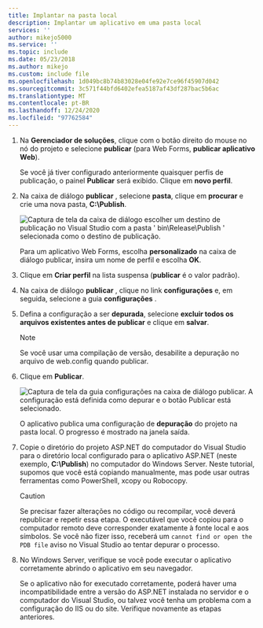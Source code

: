 ```yaml
---
title: Implantar na pasta local
description: Implantar um aplicativo em uma pasta local
services: ''
author: mikejo5000
ms.service: ''
ms.topic: include
ms.date: 05/23/2018
ms.author: mikejo
ms.custom: include file
ms.openlocfilehash: 1d049bc8b74b83028e04fe92e7ce96f45907d042
ms.sourcegitcommit: 3c571f44bfd6402efea5187af43df287bac5b6ac
ms.translationtype: MT
ms.contentlocale: pt-BR
ms.lasthandoff: 12/24/2020
ms.locfileid: "97762584"
---
```

1. Na **Gerenciador de soluções**, clique com o botão direito do mouse no nó do projeto e selecione **publicar** (para Web Forms, **publicar aplicativo Web**).

    Se você já tiver configurado anteriormente quaisquer perfis de publicação, o painel **Publicar** será exibido. Clique em **novo perfil**.

1. Na caixa de diálogo **publicar** , selecione **pasta**, clique em **procurar** e crie uma nova pasta, **C:\Publish**.

    ![Captura de tela da caixa de diálogo escolher um destino de publicação no Visual Studio com a pasta ' bin\Release\Publish ' selecionada como o destino de publicação.](../media/remotedbg_publish_local.png)

    Para um aplicativo Web Forms, escolha **personalizado** na caixa de diálogo publicar, insira um nome de perfil e escolha **OK**.

1. Clique em **Criar perfil** na lista suspensa (**publicar** é o valor padrão).

1. Na caixa de diálogo **publicar** , clique no link **configurações** e, em seguida, selecione a guia **configurações** .

1. Defina a configuração a ser **depurada**, selecione **excluir todos os arquivos existentes antes de publicar** e clique em **salvar**.

    > [!NOTE]
    > Se você usar uma compilação de versão, desabilite a depuração no arquivo de web.config quando publicar.

1. Clique em **Publicar**.

    ![Captura de tela da guia configurações na caixa de diálogo publicar. A configuração está definida como depurar e o botão Publicar está selecionado.](../media/remotedbg_publish_debug_config.png)

    O aplicativo publica uma configuração de **depuração** do projeto na pasta local. O progresso é mostrado na janela saída.

1. Copie o diretório do projeto ASP.NET do computador do Visual Studio para o diretório local configurado para o aplicativo ASP.NET (neste exemplo, **C:\Publish**) no computador do Windows Server. Neste tutorial, supomos que você está copiando manualmente, mas pode usar outras ferramentas como PowerShell, xcopy ou Robocopy.

    > [!CAUTION]
    > Se precisar fazer alterações no código ou recompilar, você deverá republicar e repetir essa etapa. O executável que você copiou para o computador remoto deve corresponder exatamente à fonte local e aos símbolos.    Se você não fizer isso, receberá um `cannot find or open the PDB file` aviso no Visual Studio ao tentar depurar o processo.

1. No Windows Server, verifique se você pode executar o aplicativo corretamente abrindo o aplicativo em seu navegador.

    Se o aplicativo não for executado corretamente, poderá haver uma incompatibilidade entre a versão do ASP.NET instalada no servidor e o computador do Visual Studio, ou talvez você tenha um problema com a configuração do IIS ou do site. Verifique novamente as etapas anteriores.
